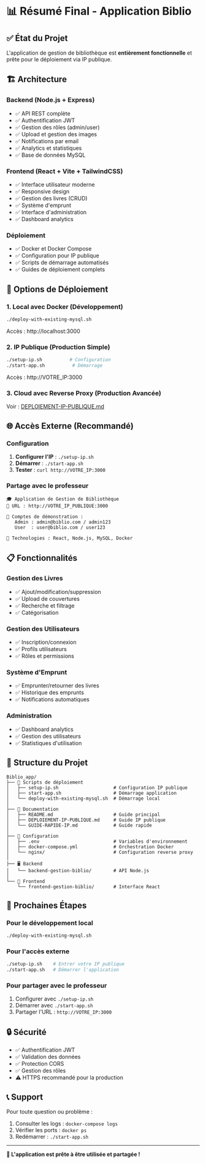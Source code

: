 # 📊 Résumé Final - Application Biblio

## ✅ État du Projet

L'application de gestion de bibliothèque est **entièrement fonctionnelle** et prête pour le déploiement via IP publique.

## 🏗️ Architecture

### Backend (Node.js + Express)
- ✅ API REST complète
- ✅ Authentification JWT
- ✅ Gestion des rôles (admin/user)
- ✅ Upload et gestion des images
- ✅ Notifications par email
- ✅ Analytics et statistiques
- ✅ Base de données MySQL

### Frontend (React + Vite + TailwindCSS)
- ✅ Interface utilisateur moderne
- ✅ Responsive design
- ✅ Gestion des livres (CRUD)
- ✅ Système d'emprunt
- ✅ Interface d'administration
- ✅ Dashboard analytics

### Déploiement
- ✅ Docker et Docker Compose
- ✅ Configuration pour IP publique
- ✅ Scripts de démarrage automatisés
- ✅ Guides de déploiement complets

## 🚀 Options de Déploiement

### 1. Local avec Docker (Développement)
```bash
./deploy-with-existing-mysql.sh
```
Accès : http://localhost:3000

### 2. IP Publique (Production Simple)
```bash
./setup-ip.sh          # Configuration
./start-app.sh          # Démarrage
```
Accès : http://VOTRE_IP:3000

### 3. Cloud avec Reverse Proxy (Production Avancée)
Voir : [DEPLOIEMENT-IP-PUBLIQUE.md](./DEPLOIEMENT-IP-PUBLIQUE.md)

## 🌐 Accès Externe (Recommandé)

### Configuration
1. **Configurer l'IP** : `./setup-ip.sh`
2. **Démarrer** : `./start-app.sh`
3. **Tester** : `curl http://VOTRE_IP:3000`

### Partage avec le professeur
```
🎓 Application de Gestion de Bibliothèque
📍 URL : http://VOTRE_IP_PUBLIQUE:3000

👤 Comptes de démonstration :
   Admin : admin@biblio.com / admin123
   User  : user@biblio.com / user123

🔧 Technologies : React, Node.js, MySQL, Docker
```

## 📋 Fonctionnalités

### Gestion des Livres
- ✅ Ajout/modification/suppression
- ✅ Upload de couvertures
- ✅ Recherche et filtrage
- ✅ Catégorisation

### Gestion des Utilisateurs
- ✅ Inscription/connexion
- ✅ Profils utilisateurs
- ✅ Rôles et permissions

### Système d'Emprunt
- ✅ Emprunter/retourner des livres
- ✅ Historique des emprunts
- ✅ Notifications automatiques

### Administration
- ✅ Dashboard analytics
- ✅ Gestion des utilisateurs
- ✅ Statistiques d'utilisation

## 📁 Structure du Projet

```
Biblio_app/
├── 🚀 Scripts de déploiement
│   ├── setup-ip.sh                    # Configuration IP publique
│   ├── start-app.sh                   # Démarrage application
│   └── deploy-with-existing-mysql.sh  # Démarrage local
│
├── 📖 Documentation
│   ├── README.md                      # Guide principal
│   ├── DEPLOIEMENT-IP-PUBLIQUE.md     # Guide IP publique
│   └── GUIDE-RAPIDE-IP.md             # Guide rapide
│
├── 🔧 Configuration
│   ├── .env                           # Variables d'environnement
│   ├── docker-compose.yml             # Orchestration Docker
│   └── nginx/                         # Configuration reverse proxy
│
├── 🖥️ Backend
│   └── backend-gestion-biblio/        # API Node.js
│
└── 🎨 Frontend
    └── frontend-gestion-biblio/       # Interface React
```

## 🎯 Prochaines Étapes

### Pour le développement local
```bash
./deploy-with-existing-mysql.sh
```

### Pour l'accès externe
```bash
./setup-ip.sh    # Entrer votre IP publique
./start-app.sh   # Démarrer l'application
```

### Pour partager avec le professeur
1. Configurer avec `./setup-ip.sh`
2. Démarrer avec `./start-app.sh`
3. Partager l'URL : `http://VOTRE_IP:3000`

## 🔒 Sécurité

- ✅ Authentification JWT
- ✅ Validation des données
- ✅ Protection CORS
- ✅ Gestion des rôles
- ⚠️ HTTPS recommandé pour la production

## 📞 Support

Pour toute question ou problème :
1. Consulter les logs : `docker-compose logs`
2. Vérifier les ports : `docker ps`
3. Redémarrer : `./start-app.sh`

---

**🎉 L'application est prête à être utilisée et partagée !**
